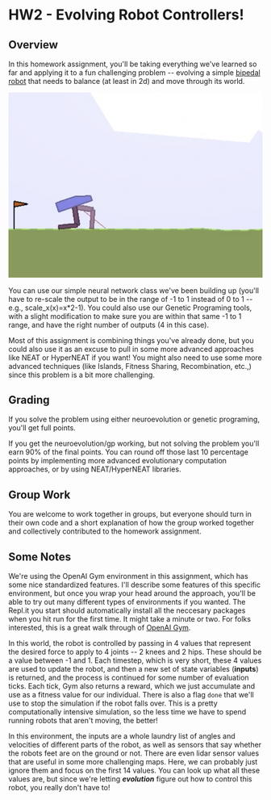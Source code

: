# HW2 - Evolving Robot Controllers!

## Overview
In this homework assignment, you'll be taking everything we've learned so far and applying it to a fun challenging problem -- evolving a simple [bipedal robot](https://gym.openai.com/envs/BipedalWalker-v2/) that needs to balance (at least in 2d) and move through its world. 

![](https://raw.githubusercontent.com/ZE3-Edu/HW2_RobotEvolution/master/biped.png?token=AAAUTB23XSAJYVYIUER6RKLANEA46)


You can use our simple neural network class we've been building up (you'll have to re-scale the output to be in the range of -1 to 1 instead of 0 to 1 -- e.g., scale_x(x)=x*2-1). You could also use our Genetic Programing tools, with a slight modification to make sure you are within that same -1 to 1 range, and have the right number of outputs (4 in this case). 

Most of this assignment is combining things you've already done, but you could also use it as an excuse to pull in some more advanced approaches like NEAT or HyperNEAT if you want! You might also need to use some more advanced techniques (like Islands, Fitness Sharing, Recombination, etc.,) since this problem is a bit more challenging. 

## Grading
If you solve the problem using either neuroevolution or genetic programing, you'll get full points. 

If you get the neuroevolution/gp working, but not solving the problem you'll earn 90% of the final points. You can round off those last 10 percentage points by implementing more advanced evolutionary computation approaches, or by using NEAT/HyperNEAT libraries.

## Group Work
You are welcome to work together in groups, but everyone should turn in their own code and a short explanation of how the group worked together and collectively contributed to the homework assignment. 

## Some Notes
We're using the OpenAI Gym environment in this assignment, which has some nice standardized features. I'll describe some features of this specific environment, but once you wrap your head around the approach, you'll be able to try out many different types of environments if you wanted. The Repl.it you start should automatically install all the neccesary packages when you hit run for the first time. It might take a minute or two. For folks interested, this is a great walk through of [OpenAI Gym](https://gym.openai.com/docs/). 

In this world, the robot is controlled by passing in 4 values that represent the desired force to apply to 4 joints -- 2 knees and 2 hips. These should be a value between -1 and 1. Each timestep, which is very short, these 4 values are used to update the robot, and then a new set of state variables (**inputs**) is returned, and the process is continued for some number of evaluation ticks. Each tick, Gym also returns a reward, which we just accumulate and use as a fitness value for our individual. There is also a flag `done` that we'll use to stop the simulation if the robot falls over. This is a pretty computationally intensive simulation, so the less time we have to spend running robots that aren't moving, the better!  

In this environment, the inputs are a whole laundry list of angles and velocities of different parts of the robot, as well as sensors that say whether the robots feet are on the ground or not. There are even lidar sensor values that are useful in some more challenging maps. Here, we can probably just ignore them and focus on the first 14 values. You can look up what all these values are, but since we're letting ***evolution*** figure out how to control this robot, you really don't have to! 

